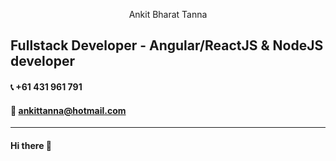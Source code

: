 <p align="center">
  Ankit Bharat Tanna
</p>

## Fullstack Developer - Angular/ReactJS & NodeJS developer

#### :telephone_receiver: +61 431 961 791
#### :e-mail: ankittanna@hotmail.com 
---
#### Hi there 👋

<!--
**ankitbtanna/ankitbtanna** is a ✨ _special_ ✨ repository because its `README.md` (this file) appears on your GitHub profile.

Here are some ideas to get you started:

- 🔭 I’m currently working on ...
- 🌱 I’m currently learning ...
- 👯 I’m looking to collaborate on ...
- 🤔 I’m looking for help with ...
- 💬 Ask me about ...
- 📫 How to reach me: ...
- 😄 Pronouns: ...
- ⚡ Fun fact: ...
-->
